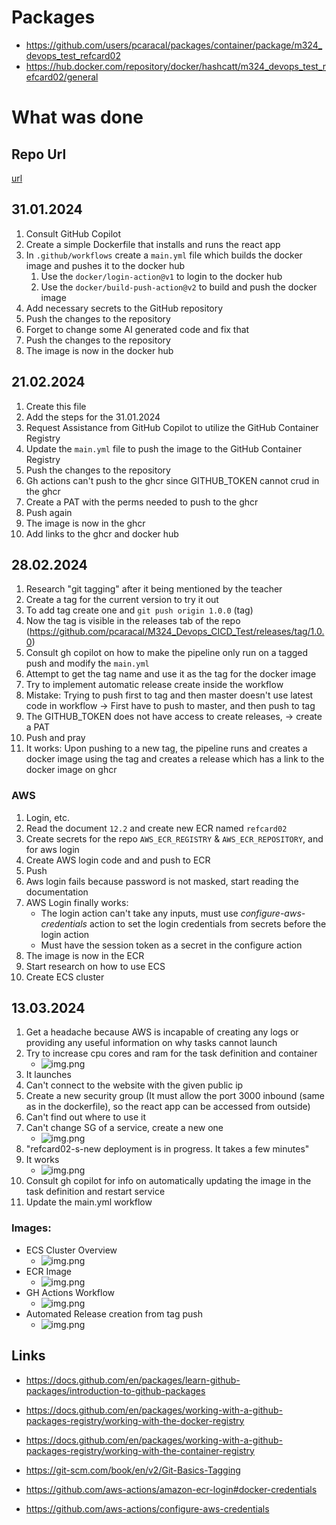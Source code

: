 # Packages

- https://github.com/users/pcaracal/packages/container/package/m324_devops_test_refcard02
- https://hub.docker.com/repository/docker/hashcatt/m324_devops_test_refcard02/general

# What was done

## Repo Url

[url](https://github.com/pcaracal/M324_Devops_CICD_Test/)

## 31.01.2024

1. Consult GitHub Copilot
2. Create a simple Dockerfile that installs and runs the react app
3. In `.github/workflows` create a `main.yml` file which builds the docker image and pushes it to the docker hub
    1. Use the `docker/login-action@v1` to login to the docker hub
    2. Use the `docker/build-push-action@v2` to build and push the docker image
4. Add necessary secrets to the GitHub repository
5. Push the changes to the repository
6. Forget to change some AI generated code and fix that
7. Push the changes to the repository
8. The image is now in the docker hub

## 21.02.2024

1. Create this file
2. Add the steps for the 31.01.2024
3. Request Assistance from GitHub Copilot to utilize the GitHub Container Registry
4. Update the `main.yml` file to push the image to the GitHub Container Registry
5. Push the changes to the repository
6. Gh actions can't push to the ghcr since GITHUB_TOKEN cannot crud in the ghcr
7. Create a PAT with the perms needed to push to the ghcr
8. Push again
9. The image is now in the ghcr
10. Add links to the ghcr and docker hub

## 28.02.2024

1. Research "git tagging" after it being mentioned by the teacher
2. Create a tag for the current version to try it out
3. To add tag create one and `git push origin 1.0.0` (tag)
4. Now the tag is visible in the releases tab of the
   repo (https://github.com/pcaracal/M324_Devops_CICD_Test/releases/tag/1.0.0)
5. Consult gh copilot on how to make the pipeline only run on a tagged push and modify the `main.yml`
6. Attempt to get the tag name and use it as the tag for the docker image
7. Try to implement automatic release create inside the workflow
8. Mistake: Trying to push first to tag and then master doesn't use latest code in workflow -> First have to push to
   master, and then push to tag
9. The GITHUB_TOKEN does not have access to create releases, -> create a PAT
10. Push and pray
11. It works: Upon pushing to a new tag, the pipeline runs and creates a docker image using the tag and creates a
    release which has a link to the docker image on ghcr

### AWS

1. Login, etc.
2. Read the document `12.2` and create new ECR named `refcard02`
3. Create secrets for the repo `AWS_ECR_REGISTRY` & `AWS_ECR_REPOSITORY`, and for aws login
4. Create AWS login code and and push to ECR
5. Push
6. Aws login fails because password is not masked, start reading the documentation
7. AWS Login finally works:
    - The login action can't take any inputs, must use *configure-aws-credentials* action to set the login credentials
      from secrets before the login action
    - Must have the session token as a secret in the configure action
8. The image is now in the ECR
9. Start research on how to use ECS
10. Create ECS cluster

## 13.03.2024

1. Get a headache because AWS is incapable of creating any logs or providing any useful information on why tasks cannot
   launch
2. Try to increase cpu cores and ram for the task definition and container
    - ![img.png](increase_limits.png)
3. It launches
4. Can't connect to the website with the given public ip
5. Create a new security group (It must allow the port 3000 inbound (same as in the dockerfile), so the react app can be
   accessed from outside)
6. Can't find out where to use it
7. Can't change SG of a service, create a new one
    - ![img.png](service_select_sg.png)
8. "refcard02-s-new deployment is in progress. It takes a few minutes"
9. It works
    - ![img.png](running_app.png)
10. Consult gh copilot for info on automatically updating the image in the task definition and restart service
11. Update the main.yml workflow

### Images:

- ECS Cluster Overview
    - ![img.png](ecs_cluster.png)
- ECR Image
    - ![img.png](ecr_image.png)
- GH Actions Workflow
    - ![img.png](gh_action_workflow.png)
- Automated Release creation from tag push
    - ![img.png](release.png)

## Links

- https://docs.github.com/en/packages/learn-github-packages/introduction-to-github-packages
- https://docs.github.com/en/packages/working-with-a-github-packages-registry/working-with-the-docker-registry
- https://docs.github.com/en/packages/working-with-a-github-packages-registry/working-with-the-container-registry

- https://git-scm.com/book/en/v2/Git-Basics-Tagging
- https://github.com/aws-actions/amazon-ecr-login#docker-credentials
- https://github.com/aws-actions/configure-aws-credentials